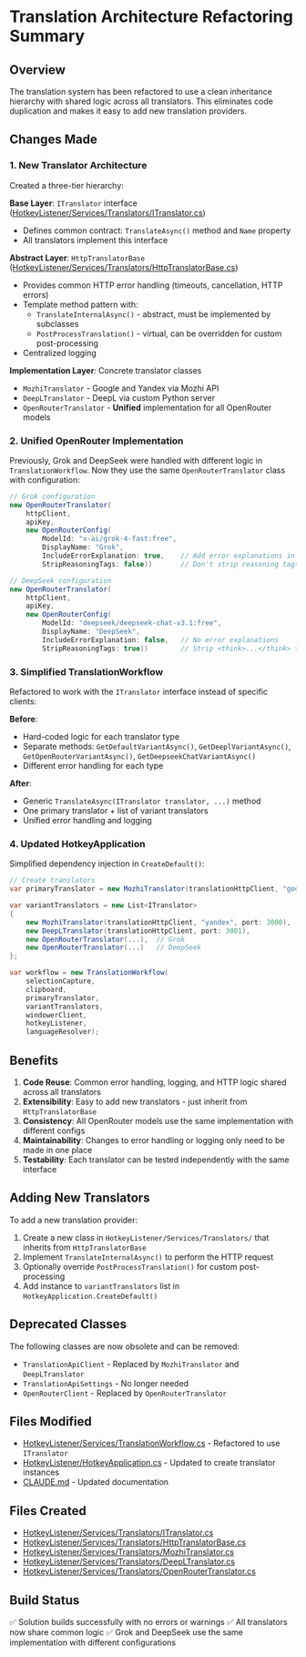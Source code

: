 # Translation Architecture Refactoring Summary

## Overview

The translation system has been refactored to use a clean inheritance hierarchy with shared logic across all translators. This eliminates code duplication and makes it easy to add new translation providers.

## Changes Made

### 1. New Translator Architecture

Created a three-tier hierarchy:

**Base Layer**: `ITranslator` interface ([HotkeyListener/Services/Translators/ITranslator.cs](HotkeyListener/Services/Translators/ITranslator.cs))
- Defines common contract: `TranslateAsync()` method and `Name` property
- All translators implement this interface

**Abstract Layer**: `HttpTranslatorBase` ([HotkeyListener/Services/Translators/HttpTranslatorBase.cs](HotkeyListener/Services/Translators/HttpTranslatorBase.cs))
- Provides common HTTP error handling (timeouts, cancellation, HTTP errors)
- Template method pattern with:
  - `TranslateInternalAsync()` - abstract, must be implemented by subclasses
  - `PostProcessTranslation()` - virtual, can be overridden for custom post-processing
- Centralized logging

**Implementation Layer**: Concrete translator classes
- `MozhiTranslator` - Google and Yandex via Mozhi API
- `DeepLTranslator` - DeepL via custom Python server
- `OpenRouterTranslator` - **Unified** implementation for all OpenRouter models

### 2. Unified OpenRouter Implementation

Previously, Grok and DeepSeek were handled with different logic in `TranslationWorkflow`. Now they use the same `OpenRouterTranslator` class with configuration:

```csharp
// Grok configuration
new OpenRouterTranslator(
    httpClient,
    apiKey,
    new OpenRouterConfig(
        ModelId: "x-ai/grok-4-fast:free",
        DisplayName: "Grok",
        IncludeErrorExplanation: true,    // Add error explanations in Russian
        StripReasoningTags: false))       // Don't strip reasoning tags

// DeepSeek configuration
new OpenRouterTranslator(
    httpClient,
    apiKey,
    new OpenRouterConfig(
        ModelId: "deepseek/deepseek-chat-v3.1:free",
        DisplayName: "DeepSeek",
        IncludeErrorExplanation: false,   // No error explanations
        StripReasoningTags: true))        // Strip <think>...</think> tags
```

### 3. Simplified TranslationWorkflow

Refactored to work with the `ITranslator` interface instead of specific clients:

**Before**:
- Hard-coded logic for each translator type
- Separate methods: `GetDefaultVariantAsync()`, `GetDeeplVariantAsync()`, `GetOpenRouterVariantAsync()`, `GetDeepseekChatVariantAsync()`
- Different error handling for each type

**After**:
- Generic `TranslateAsync(ITranslator translator, ...)` method
- One primary translator + list of variant translators
- Unified error handling and logging

### 4. Updated HotkeyApplication

Simplified dependency injection in `CreateDefault()`:

```csharp
// Create translators
var primaryTranslator = new MozhiTranslator(translationHttpClient, "google", port: 3000);

var variantTranslators = new List<ITranslator>
{
    new MozhiTranslator(translationHttpClient, "yandex", port: 3000),
    new DeepLTranslator(translationHttpClient, port: 3001),
    new OpenRouterTranslator(...),  // Grok
    new OpenRouterTranslator(...)   // DeepSeek
};

var workflow = new TranslationWorkflow(
    selectionCapture,
    clipboard,
    primaryTranslator,
    variantTranslators,
    windowerClient,
    hotkeyListener,
    languageResolver);
```

## Benefits

1. **Code Reuse**: Common error handling, logging, and HTTP logic shared across all translators
2. **Extensibility**: Easy to add new translators - just inherit from `HttpTranslatorBase`
3. **Consistency**: All OpenRouter models use the same implementation with different configs
4. **Maintainability**: Changes to error handling or logging only need to be made in one place
5. **Testability**: Each translator can be tested independently with the same interface

## Adding New Translators

To add a new translation provider:

1. Create a new class in `HotkeyListener/Services/Translators/` that inherits from `HttpTranslatorBase`
2. Implement `TranslateInternalAsync()` to perform the HTTP request
3. Optionally override `PostProcessTranslation()` for custom post-processing
4. Add instance to `variantTranslators` list in `HotkeyApplication.CreateDefault()`

## Deprecated Classes

The following classes are now obsolete and can be removed:
- `TranslationApiClient` - Replaced by `MozhiTranslator` and `DeepLTranslator`
- `TranslationApiSettings` - No longer needed
- `OpenRouterClient` - Replaced by `OpenRouterTranslator`

## Files Modified

- [HotkeyListener/Services/TranslationWorkflow.cs](HotkeyListener/Services/TranslationWorkflow.cs) - Refactored to use `ITranslator`
- [HotkeyListener/HotkeyApplication.cs](HotkeyListener/HotkeyApplication.cs) - Updated to create translator instances
- [CLAUDE.md](CLAUDE.md) - Updated documentation

## Files Created

- [HotkeyListener/Services/Translators/ITranslator.cs](HotkeyListener/Services/Translators/ITranslator.cs)
- [HotkeyListener/Services/Translators/HttpTranslatorBase.cs](HotkeyListener/Services/Translators/HttpTranslatorBase.cs)
- [HotkeyListener/Services/Translators/MozhiTranslator.cs](HotkeyListener/Services/Translators/MozhiTranslator.cs)
- [HotkeyListener/Services/Translators/DeepLTranslator.cs](HotkeyListener/Services/Translators/DeepLTranslator.cs)
- [HotkeyListener/Services/Translators/OpenRouterTranslator.cs](HotkeyListener/Services/Translators/OpenRouterTranslator.cs)

## Build Status

✅ Solution builds successfully with no errors or warnings
✅ All translators now share common logic
✅ Grok and DeepSeek use the same implementation with different configurations
